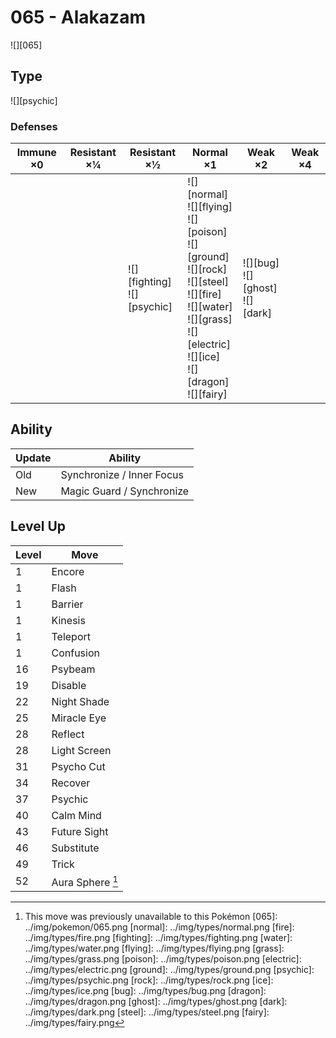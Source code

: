 # 065 - Alakazam
![][065]

## Type

![][psychic]

### Defenses

Immune ×0 | Resistant ×¼ | Resistant ×½                       | Normal ×1                                                                                                                                                                                              | Weak ×2                                   | Weak ×4 | 
---       | ---          | ---                                | ---                                                                                                                                                                                                    | ---                                       | ---     | 
          |              | ![][fighting]<br> ![][psychic]<br> | ![][normal]<br> ![][flying]<br> ![][poison]<br> ![][ground]<br> ![][rock]<br> ![][steel]<br> ![][fire]<br> ![][water]<br> ![][grass]<br> ![][electric]<br> ![][ice]<br> ![][dragon]<br> ![][fairy]<br> | ![][bug]<br> ![][ghost]<br> ![][dark]<br> |         | 

## Ability

Update | Ability                   | 
---    | ---                       | 
Old    | Synchronize / Inner Focus | 
New    | Magic Guard / Synchronize | 

## Level Up

Level | Move             | 
---   | ---              | 
1     | Encore           | 
1     | Flash            | 
1     | Barrier          | 
1     | Kinesis          | 
1     | Teleport         | 
1     | Confusion        | 
16    | Psybeam          | 
19    | Disable          | 
22    | Night Shade      | 
25    | Miracle Eye      | 
28    | Reflect          | 
28    | Light Screen     | 
31    | Psycho Cut       | 
34    | Recover          | 
37    | Psychic          | 
40    | Calm Mind        | 
43    | Future Sight     | 
46    | Substitute       | 
49    | Trick            | 
52    | Aura Sphere [^1] | 

[^1]: This move was previously unavailable to this Pokémon
[065]: ../img/pokemon/065.png
[normal]: ../img/types/normal.png
[fire]: ../img/types/fire.png
[fighting]: ../img/types/fighting.png
[water]: ../img/types/water.png
[flying]: ../img/types/flying.png
[grass]: ../img/types/grass.png
[poison]: ../img/types/poison.png
[electric]: ../img/types/electric.png
[ground]: ../img/types/ground.png
[psychic]: ../img/types/psychic.png
[rock]: ../img/types/rock.png
[ice]: ../img/types/ice.png
[bug]: ../img/types/bug.png
[dragon]: ../img/types/dragon.png
[ghost]: ../img/types/ghost.png
[dark]: ../img/types/dark.png
[steel]: ../img/types/steel.png
[fairy]: ../img/types/fairy.png
